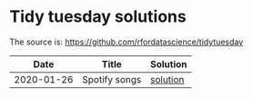 # Tidy tuesday solutions

The source is:  <https://github.com/rfordatascience/tidytuesday>



|Date|Title|Solution|
|-|-|-|
|2020-01-26|Spotify songs|[solution](https://github.com/gaborphy/tidy_tuesdays/blob/master/tt20200121.Rmd)|
